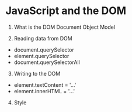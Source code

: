 # JavaScript and the DOM

1. What is the DOM
  Document Object Model

2. Reading data from DOM
  - document.querySelector
  - element.querySelector
  - document.querySelectorAll
  
3. Writing to the DOM
  - element.textContent = '...'
  - element.innerHTML = '...'
  
4. Style
